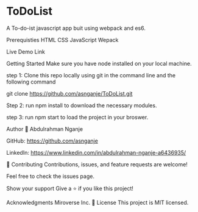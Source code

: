 # ToDoList
A To-do-ist javascript app buit using webpack and es6.

Prerequisties
HTML
CSS
JavaScript
Wepack

Live Demo Link

Getting Started
Make sure you have node installed on your local machine.

step 1: Clone this repo locally using git in the command line and the following command

git clone https://github.com/asnganje/ToDoList.git

Step 2: run npm install to download the necessary modules.

step 3: run npm start to load the project in your broswer.


Author  👤 Abdulrahman Nganje

GitHub: https://github.com/asnganje

LinkedIn: https://www.linkedin.com/in/abdulrahman-nganje-a6436935/

🤝 Contributing
Contributions, issues, and feature requests are welcome!

Feel free to check the issues page.

Show your support
Give a ⭐️ if you like this project!

Acknowledgments
Miroverse Inc.
📝 License
This project is MIT licensed.